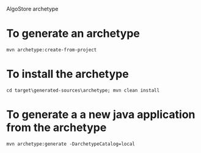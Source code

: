 AlgoStore archetype 

# To generate an archetype 

```
mvn archetype:create-from-project

```

# To install the archetype 

```
cd target\generated-sources\archetype; mvn clean install
```


# To generate a a new java application from the archetype 

```
mvn archetype:generate -DarchetypeCatalog=local
```
